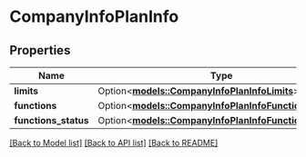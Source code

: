 # CompanyInfoPlanInfo

## Properties

Name | Type | Description | Notes
------------ | ------------- | ------------- | -------------
**limits** | Option<[**models::CompanyInfoPlanInfoLimits**](CompanyInfo_plan_info_limits.md)> |  | [optional]
**functions** | Option<[**models::CompanyInfoPlanInfoFunctions**](CompanyInfo_plan_info_functions.md)> |  | [optional]
**functions_status** | Option<[**models::CompanyInfoPlanInfoFunctionsStatus**](CompanyInfo_plan_info_functions_status.md)> |  | [optional]

[[Back to Model list]](../README.md#documentation-for-models) [[Back to API list]](../README.md#documentation-for-api-endpoints) [[Back to README]](../README.md)


